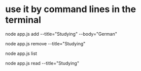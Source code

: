 <h1>use it by command lines in the terminal</h1>
<p>node app.js add --title="Studying" --body="German"</p>
<p>node app.js remove --title="Studying"</p>
<p>node app.js list</p>
<p>node app.js read --title="Studying"</p>
